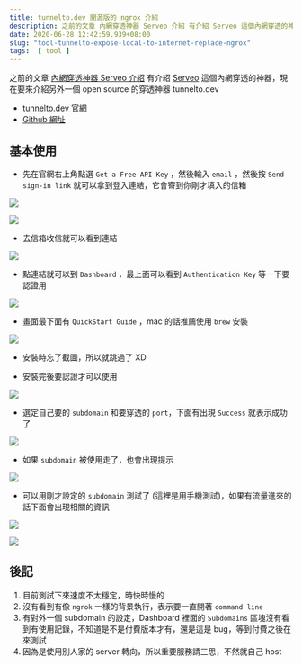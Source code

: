 ```yaml
---
title: tunnelto.dev 開源版的 ngrox 介紹
description: 之前的文章 內網穿透神器 Serveo 介紹 有介紹 Serveo 這個內網穿透的神器，現在要來介紹另外一個 open source 的穿透神器 tunnelto.dev
date: 2020-06-28 12:42:59.939+08:00
slug: "tool-tunnelto-expose-local-to-internet-replace-ngrox"
tags:  [ tool ]
---
```


之前的文章 [內網穿透神器 Serveo 介紹](https://blog.cashwu.com/blog/tool-serveo-expose-local-to-internet) 有介紹 [Serveo](https://serveo.net/) 這個內網穿透的神器，現在要來介紹另外一個 open source 的穿透神器 tunnelto.dev

- [tunnelto.dev 官網](http://tunnelto.dev)
- [Github 網址](https://github.com/agrinman/tunnelto)

## 基本使用

- 先在官網右上角點選 `Get a Free API Key` ，然後輸入 `email` ，然後按 `Send sign-in link` 就可以拿到登入連結，它會寄到你剛才填入的信箱

![](./01.webp)

![](./02.webp)

- 去信箱收信就可以看到連結

![](./03.webp)

- 點連結就可以到 `Dashboard` ，最上面可以看到 `Authentication Key` 等一下要認證用

![](./04.webp)

- 畫面最下面有 `QuickStart Guide` ，mac 的話推薦使用 `brew` 安裝

![](./05.webp)

- 安裝時忘了截圖，所以就跳過了 XD

- 安裝完後要認證才可以使用

![](./06.webp)

- 選定自己要的 `subdomain` 和要穿透的 `port`，下面有出現 `Success` 就表示成功了

![](./07.webp)

- 如果 `subdomain` 被使用走了，也會出現提示

![](./08.webp)

- 可以用剛才設定的 `subdomain` 測試了 (這裡是用手機測試)，如果有流量進來的話下面會出現相關的資訊

![](./09.webp)

![](./10.webp)

## 後記

1. 目前測試下來速度不太穩定，時快時慢的
2. 沒有看到有像 `ngrok` 一樣的背景執行，表示要一直開著 `command line`
3. 有對外一個 subdomain 的設定，Dashboard 裡面的 `Subdomains` 區塊沒有看到有使用記錄，不知道是不是付費版本才有，還是這是 bug，等到付費之後在來測試
4. 因為是使用別人家的 server 轉向，所以重要服務請三思，不然就自己 host
